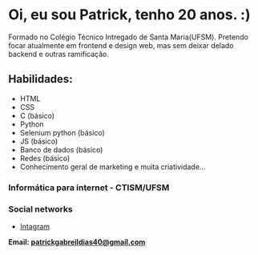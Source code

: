 # Oi, eu sou Patrick, tenho 20 anos.  :)

Formado no Colégio Técnico Intregado de Santa Maria(UFSM). Pretendo focar atualmente em frontend e design web, mas sem deixar delado backend e outras ramificação.

## Habilidades:

* HTML      
* CSS
* C (básico)
* Python
* Selenium python (básico)
* JS (básico)
* Banco de dados (básico)
* Redes (básico)
* Conhecimento geral de marketing e muita criatividade...

### Informática para internet - CTISM/UFSM

### Social networks
-   [Intagram](https://www.instagram.com/pgd040/)

**Email: patrickgabreildias40@gmail.com**
